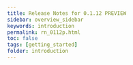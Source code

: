 ```yaml
---
title: Release Notes for 0.1.12 PREVIEW
sidebar: overview_sidebar
keywords: introduction
permalink: rn_0112p.html
toc: false
tags: [getting_started]
folder: introduction
---
```

